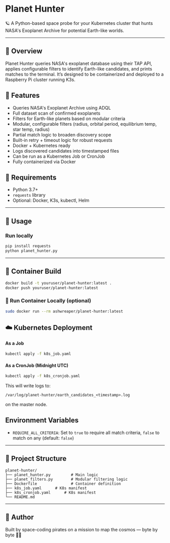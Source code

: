 # Planet Hunter

🪐 A Python-based space probe for your Kubernetes cluster that hunts NASA's Exoplanet Archive for potential Earth-like worlds.

---

## 🚀 Overview
Planet Hunter queries NASA's exoplanet database using their TAP API, applies configurable filters to identify Earth-like candidates, and prints matches to the terminal. It’s designed to be containerized and deployed to a Raspberry Pi cluster running K3s.

## 🧪 Features
- Queries NASA's Exoplanet Archive using ADQL
- Full dataset scan of confirmed exoplanets
- Filters for Earth-like planets based on modular criteria
- Modular, configurable filters (radius, orbital period, equilibrium temp, star temp, radius)
- Partial match logic to broaden discovery scope
- Built-in retry + timeout logic for robust requests
- Docker + Kubernetes ready
- Logs discovered candidates into timestamped files
- Can be run as a Kubernetes Job or CronJob
- Fully containerized via Docker

## 🧰 Requirements
- Python 3.7+
- `requests` library
- Optional: Docker, K3s, kubectl, Helm

---

## 🔧 Usage
### Run locally
```bash
pip install requests
python planet_hunter.py
```

---

## 🐳 Container Build
```bash
docker build -t youruser/planet-hunter:latest .
docker push youruser/planet-hunter:latest
```

### 🐳 Run Container Locally (optional)
```bash
sudo docker run --rm ashwreaper/planet-hunter:latest
```

## ☁️ Kubernetes Deployment
#### As a Job
```bash
kubectl apply -f k8s_job.yaml
```

#### As a CronJob (Midnight UTC)
```bash
kubectl apply -f k8s_cronjob.yaml
```

This will write logs to:
```
/var/log/planet-hunter/earth_candidates_<timestamp>.log
```
on the master node.

## Environment Variables
- `REQUIRE_ALL_CRITERIA`: Set to `true` to require all match criteria, `false` to match on any (default: `false`)

---

## 📂 Project Structure
```
planet-hunter/
├── planet_hunter.py         # Main logic
├── planet_filters.py        # Modular filtering logic
├── Dockerfile               # Container definition
├── k8s_job.yaml      # K8s manifest
├── k8s_cronjob.yaml      # K8s manifest
└── README.md
```

---

## 🧙 Author
Built by space-coding pirates on a mission to map the cosmos — byte by byte 🌌💾
